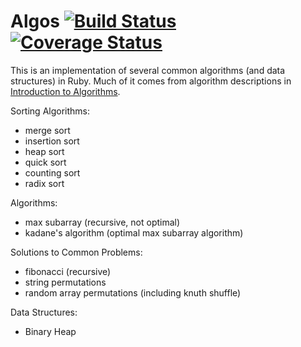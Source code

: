 Algos [![Build Status](https://travis-ci.org/zetsubo/algos.png?branch=master)](https://travis-ci.org/zetsubo/algos) [![Coverage Status](https://coveralls.io/repos/zetsubo/algos/badge.png?branch=master)](https://coveralls.io/r/zetsubo/algos?branch=master)
=====

This is an implementation of several common algorithms (and data structures) in Ruby. Much of it comes from algorithm descriptions in [Introduction to Algorithms](http://mitpress.mit.edu/books/introduction-algorithms).

Sorting Algorithms:
- merge sort
- insertion sort
- heap sort
- quick sort
- counting sort
- radix sort

Algorithms:
- max subarray (recursive, not optimal)
- kadane's algorithm (optimal max subarray algorithm)

Solutions to Common Problems:
- fibonacci (recursive)
- string permutations
- random array permutations (including knuth shuffle)

Data Structures:
- Binary Heap
